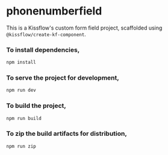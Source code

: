 # phonenumberfield

This is a Kissflow's custom form field project, scaffolded using `@kissflow/create-kf-component`.

### To install dependencies,

```bash
npm install
```

### To serve the project for development,

```bash
npm run dev
```

### To build the project,

```bash
npm run build
```

### To zip the build artifacts for distribution,

```bash
npm run zip
```

